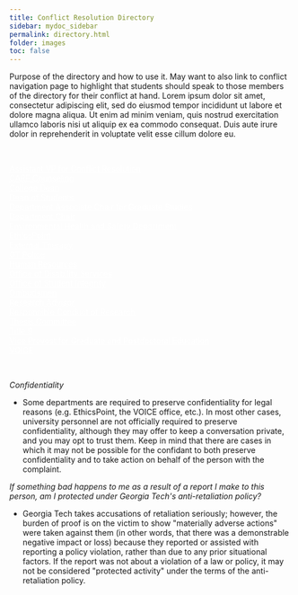 ```yaml
---
title: Conflict Resolution Directory
sidebar: mydoc_sidebar
permalink: directory.html
folder: images
toc: false
---
```


<p>
Purpose of the directory and how to use it. May want to also link to conflict navigation page to highlight that students should speak to those members of the directory for their conflict at hand. Lorem ipsum dolor sit amet, consectetur adipiscing elit, sed do eiusmod tempor incididunt ut labore et dolore magna aliqua. Ut enim ad minim veniam, quis nostrud exercitation ullamco laboris nisi ut aliquip ex ea commodo consequat. Duis aute irure dolor in reprehenderit in voluptate velit esse cillum dolore eu.
</p>

<p>&nbsp;</p>

<div class="grid-container btn-group">
  <div class="item1"><div class="btn-primary" style="border-radius: 12px;"><a href="vice_provost_conflict_resolution.html" style="color: white !important">Assistant VP for Conflict Resolution</a></div></div>

  <div class="item2"><div class="btn-primary" style="border-radius: 12px;"><a href="care.html" style="color: white !important">CARE Counseling</a></div></div>

  <div class="item3"><div class="btn-primary" style="border-radius: 12px;"><a href="dean_of_college.html" style="color: white !important">College Dean</a></div></div>

  <div class="item4"><div class="btn-primary" style="border-radius: 12px;"><a href="dean_students.html" style="color: white !important">Dean of Students</a></div></div>

  <div class="item5"><div class="btn-primary" style="border-radius: 12px;"><a href="associate_chair.html" style="color: white !important">Department Associate Chair for Graduate Studies</a></div></div>

  <div class="item6"><div class="btn-primary" style="border-radius: 12px;"><a href="department_chair.html" style="color: white !important">Department Chair</a></div></div>

  <div class="item7"><div class="btn-primary" style="border-radius: 12px;"><a href="ehs.html" style="color: white !important">Environmental Health and Safety Department</a></div></div>

  <div class="item8"><div class="btn-primary" style="border-radius: 12px;"><a href="ethicspoint.html" style="color: white !important">EthicsPoint</a></div></div>

  <div class="item9"><div class="btn-primary" style="border-radius: 12px;"><a href="external_therapy.html" style="color: white !important">External Therapy</a></div></div>

  <div class="item10"><div class="btn-primary" style="border-radius: 12px;"><a href="gt_police.html" style="color: white !important">GT Police</a></div></div>

  <div class="item11"><div class="btn-primary" style="border-radius: 12px;"><a href="hr.html" style="color: white !important">Human Resources</a></div></div>

  <div class="item12"><div class="btn-primary" style="border-radius: 12px;"><a href="disability_services.html" style="color: white !important">Office of Disability Services</a></div></div>

  <div class="item13"><div class="btn-primary" style="border-radius: 12px;"><a href="student_integrity.html" style="color: white !important">Office of Student Integrity</a></div></div>

  <div class="item14"><div class="btn-primary" style="border-radius: 12px;"><a href="ombudsmen.html" style="color: white !important">Ombudsmen</a></div></div>

  <div class="item15"><div class="btn-primary" style="border-radius: 12px;"><a href="research_advisor.html" style="color: white !important">Research Advisor</a></div></div>

  <div class="item16"><div class="btn-primary" style="border-radius: 12px;"><a href="rcr.html" style="color: white !important">Responsible Conduct of Research</a></div></div>
  
  <div class="item17"><div class="btn-primary" style="border-radius: 12px;"><a href="thesis_committee.html" style="color: white !important">Thesis Committee</a></div></div>
  
  <div class="item18"><div class="btn-primary" style="border-radius: 12px;"><a href="title_ix.html" style="color: white !important">Title 9</a></div></div>
  
  <div class="item19"><div class="btn-primary" style="border-radius: 12px;"><a href="vice_provost_graduate_education.html" style="color: white !important">Vice Provost for Graduate and Postdoctoral Education</a></div></div>
  
  <div class="item20"><div class="btn-primary" style="border-radius: 12px;"><a href="voice.html" style="color: white !important">VOICE</a></div></div>
</div>

<p>&nbsp;</p>

<p><i>Confidentiality</i></p>
<ul><li>Some departments are required to preserve confidentiality for legal reasons (e.g. EthicsPoint, the VOICE office, etc.). In most other cases, university personnel are not officially required to preserve confidentiality, although they may offer to keep a conversation private, and you may opt to trust them. Keep in mind that there are cases in which it may not be possible for the confidant to both preserve confidentiality and to take action on behalf of the person with the complaint.</li></ul>
<p><i>If something bad happens to me as a result of a report I make to this person, am I protected under Georgia Tech's anti-retaliation policy?</i></p>
<ul><li>Georgia Tech takes accusations of retaliation seriously; however, the burden of proof is on the victim to show "materially adverse actions" were taken against them (in other words, that there was a demonstrable negative impact or loss) because they reported or assisted with reporting a policy violation, rather than due to any prior situational factors. If the report was not about a violation of a law or policy, it may not be considered "protected activity" under the terms of the anti-retaliation policy.</li></ul>

<!-- 
<p><a href="vice_provost_conflict_resolution.html">Assistant VP for Conflict Resolution</a></p>
<p><a href="care.html">CARE Counseling</a></p>
<p><a href="dean_of_college.html">College Dean</a></p>
<p><a href="dean_students.html">Dean of Students</a></p>
<p><a href="associate_chair.html">Department Associate Chair for Graduate Studies</a></p>
<p><a href="department_chair.html">Department Chair</a></p>
<p><a href="external_therapy.html">External Therapy</a></p>
<p><a href="ehs.html">Environmental Health and Safety Department</a></p>
<p><a href="ethicspoint.html">EthicsPoint</a></p>
<p><a href="gt_police.html">GT Police</a></p>
<p><a href="hr.html">Human Resources</a></p>
<p><a href="disability_services.html">Office of Disability Services</a></p>
<p><a href="student_integrity.html">Office of Student Integrity</a></p>
<p><a href="ombudsmen.html">Ombudsmen</a></p>
<p><a href="research_advisor.html">Research Advisor</a></p>
<p><a href="rcr.html">Responsible Conduct of Research</a></p>
<p><a href="thesis_committee.html">Thesis Committee</a></p>
<p><a href="title_ix.html">Title 9</a></p>
<p><a href="vice_provost_graduate_education.html">Vice Provost for Graduate and Postdoctoral Education</a></p>
<p><a href="voice.html">VOICE</a></p> -->

<script>
    $("#tg-sb-sidebar").toggle();
    $("#tg-sb-content").toggleClass('col-md-9');
    $("#tg-sb-content").toggleClass('col-md-12');
    $("#tg-sb-icon").toggleClass('fa-toggle-on');
    $("#tg-sb-icon").toggleClass('fa-toggle-off');
</script>